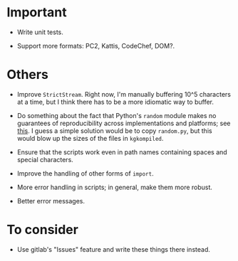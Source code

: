 <!-- NOTE TO CONTRIBUTORS: PLEASE DON'T EDIT THIS FILE. -->
<!-- Edit docs_src/HELP.md instead, then run './makedocs'. -->





# Important  

- Write unit tests.  

- Support more formats: PC2, Kattis, CodeChef, DOM?. 



# Others  

- Improve `StrictStream`. Right now, I'm manually buffering 10^5 characters at a time, but I think there has to be a more idiomatic way to buffer.  

- Do something about the fact that Python's `random` module makes no guarantees of reproducibility across implementations and platforms; see [this](https://stackoverflow.com/questions/8786084/reproducibility-of-python-pseudo-random-numbers-across-systems-and-versions). I guess a simple solution would be to copy `random.py`, but this would blow up the sizes of the files in `kgkompiled`.

- Ensure that the scripts work even in path names containing spaces and special characters. 

- Improve the handling of other forms of `import`.

- More error handling in scripts; in general, make them more robust.

- Better error messages. 



# To consider  

- Use gitlab's "Issues" feature and write these things there instead.  


